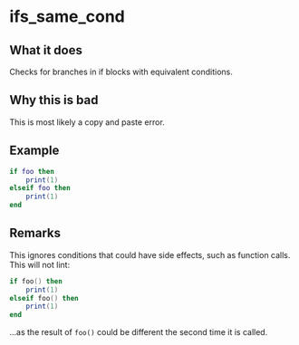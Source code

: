 # ifs_same_cond
## What it does
Checks for branches in if blocks with equivalent conditions.

## Why this is bad
This is most likely a copy and paste error.

## Example
```lua
if foo then
    print(1)
elseif foo then
    print(1)
end
```

## Remarks
This ignores conditions that could have side effects, such as function calls. This will not lint:

```lua
if foo() then
    print(1)
elseif foo() then
    print(1)
end
```

...as the result of `foo()` could be different the second time it is called.

